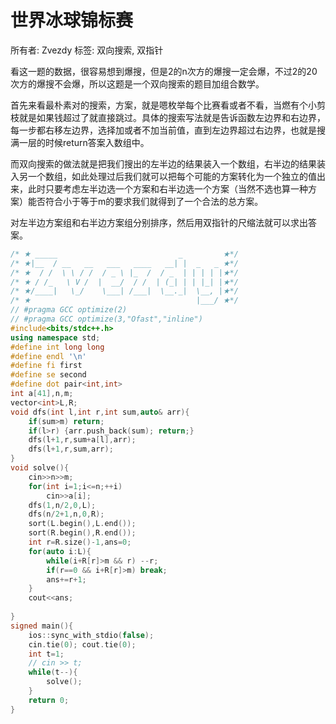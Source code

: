 # 世界冰球锦标赛

所有者: Zvezdy
标签: 双向搜索, 双指针

看这一题的数据，很容易想到爆搜，但是2的n次方的爆搜一定会爆，不过2的20次方的爆搜不会爆，所以这题是一个双向搜索的题目加组合数学。

首先来看最朴素对的搜索，方案，就是嗯枚举每个比赛看或者不看，当燃有个小剪枝就是如果钱超过了就直接跳过。具体的搜索写法就是告诉函数左边界和右边界，每一步都右移左边界，选择加或者不加当前值，直到左边界超过右边界，也就是搜满一层的时候return答案入数组中。

而双向搜索的做法就是把我们搜出的左半边的结果装入一个数组，右半边的结果装入另一个数组，如此处理过后我们就可以把每个可能的方案转化为一个独立的值出来，此时只要考虑左半边选一个方案和右半边选一个方案（当然不选也算一种方案）能否符合小于等于m的要求我们就得到了一个合法的总方案。

对左半边方案组和右半边方案组分别排序，然后用双指针的尺缩法就可以求出答案。

```cpp
/* ★ _____                           _         ★*/
/* ★|__  / __   __   ___   ____   __| |  _   _ ★*/
/* ★  / /  \ \ / /  / _ \ |_  /  / _  | | | | |★*/
/* ★ / /_   \ V /  |  __/  / /  | (_| | | |_| |★*/
/* ★/____|   \_/    \___| /___|  \__._|  \__, |★*/
/* ★                                     |___/ ★*/
// #pragma GCC optimize(2)
// #pragma GCC optimize(3,"Ofast","inline")
#include<bits/stdc++.h>
using namespace std;
#define int long long
#define endl '\n'
#define fi first
#define se second
#define dot pair<int,int>
int a[41],n,m;
vector<int>L,R;
void dfs(int l,int r,int sum,auto& arr){
    if(sum>m) return;
    if(l>r) {arr.push_back(sum); return;}
    dfs(l+1,r,sum+a[l],arr);
    dfs(l+1,r,sum,arr);
}
void solve(){
    cin>>n>>m; 
    for(int i=1;i<=n;++i)
        cin>>a[i];
    dfs(1,n/2,0,L);
    dfs(n/2+1,n,0,R);
    sort(L.begin(),L.end());
    sort(R.begin(),R.end());
    int r=R.size()-1,ans=0;
    for(auto i:L){
        while(i+R[r]>m && r) --r;
        if(r==0 && i+R[r]>m) break;
        ans+=r+1;
    }
    cout<<ans;
    
}
signed main(){
    ios::sync_with_stdio(false);
    cin.tie(0); cout.tie(0);
    int t=1;
    // cin >> t;
    while(t--){
        solve();
    }
    return 0;
}
```